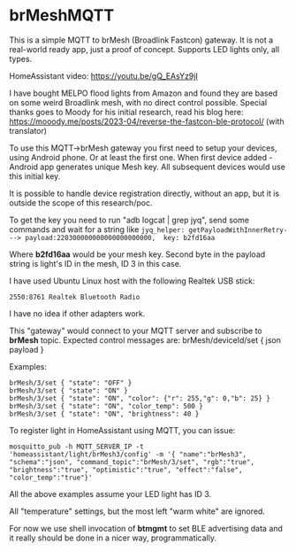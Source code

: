 # brMeshMQTT
This is a simple MQTT to brMesh (Broadlink Fastcon) gateway.
It is not a real-world ready app, just a proof of concept. Supports LED lights only, all types.

HomeAssistant video: https://youtu.be/gQ_EAsYz9jI

I have bought MELPO flood lights from Amazon and found they are based on some weird Broadlink mesh, with no direct control possible.
Special thanks goes to Moody for his initial research, read his blog here:
https://mooody.me/posts/2023-04/reverse-the-fastcon-ble-protocol/
(with translator)

To use this MQTT->brMesh gateway you first need to setup your devices, using Android phone.
Or at least the first one. When first device added - Android app generates unique Mesh key.
All subsequent devices would use this initial key.

It is possible to handle device registration directly, without an app, but it is outside the scope of this research/poc.

To get the key you need to run "adb logcat | grep jyq", send some commands and wait for a string like
```jyq_helper: getPayloadWithInnerRetry---> payload:220300000000000000000000,  key: b2fd16aa```

Where **b2fd16aa** would be your mesh key.
Second byte in the payload string is light's ID in the mesh, ID 3 in this case.

I have used Ubuntu Linux host with the following Realtek USB stick:

```2550:8761 Realtek Bluetooth Radio```

I have no idea if other adapters work.

This "gateway" would connect to your MQTT server and subscribe to **brMesh** topic.
Expected control messages are: brMesh/deviceId/set { json payload }

Examples:
```
brMesh/3/set { "state": "OFF" } 
brMesh/3/set { "state": "ON" } 
brMesh/3/set { "state": "ON", "color": {"r": 255,"g": 0,"b": 25} }
brMesh/3/set { "state": "ON", "color_temp": 500 }
brMesh/3/set { "state": "ON", "brightness": 40 }
```

To register light in HomeAssistant using MQTT, you can issue:

```
mosquitto_pub -h MQTT_SERVER_IP -t 'homeassistant/light/brMesh3/config' -m '{ "name":"brMesh3", "schema":"json", "command_topic":"brMesh/3/set", "rgb":"true", "brightness":"true", "optimistic":"true", "effect":"false", "color_temp":"true"}'
```

All the above examples assume your LED light has ID 3.

All "temperature" settings, but the most left "warm white" are ignored.

For now we use shell invocation of **btmgmt** to set BLE advertising data and it really should be done in a nicer way, programmatically.
